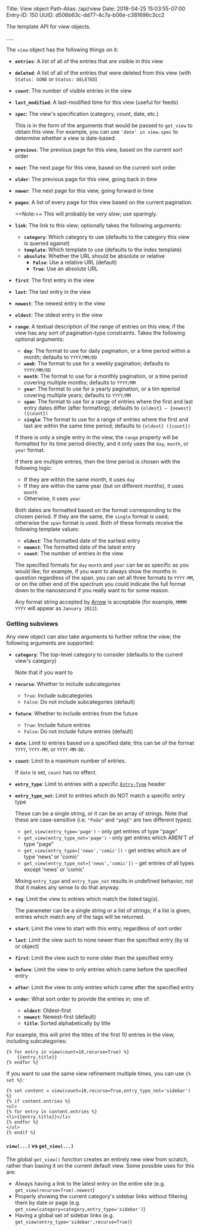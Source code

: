 Title: View object
Path-Alias: /api/view
Date: 2018-04-25 15:03:55-07:00
Entry-ID: 150
UUID: d506b63c-dd77-4c7a-b06e-c381696c3cc2

The template API for view objects.

.....

The `view` object has the following things on it:

* **`entries`**: A list of all of the entries that are visible in this view
* **`deleted`**: A list of all of the entries that were deleted from this view (with `Status: GONE` or `Status: DELETED`)

* **`count`**: The number of visible entries in the view

* **`last_modified`**: A last-modified time for this view (useful for feeds)

* **`spec`**: The view's specification (category, count, date, etc.)

    This is in the form of the arguments that would be passed to `get_view` to
    obtain this view. For example, you can use `'date' in view.spec` to determine
    whether a view is date-based.

* **`previous`**: The previous page for this view, based on the current sort order
* **`next`**: The next page for this view, based on the current sort order
* **`older`**: The previous page for this view, going back in time
* **`newer`**: The next page for this view, going forward in time

* <span id="all_pages"></span>**`pages`**: A list of every page for this view based on the current pagination.

    ==Note:== This will probably be *very slow*; use sparingly.

* **`link`**: The link to this view; optionally takes the following arguments:

    * **`category`**: Which category to use (defaults to the category this view is queried against)
    * **`template`**: Which template to use (defaults to the index template)
    * **`absolute`**: Whether the URL should be absolute or relative
        * **`False`**: Use a relative URL (default)
        * **`True`**: Use an absolute URL

* **`first`**: The first entry in the view
* **`last`**: The last entry in the view
* **`newest`**: The newest entry in the view
* **`oldest`**: The oldest entry in the view

* **`range`**: A textual description of the range of entries on this view, if the
    view has any sort of pagination-type constraints. Takes the following optional arguments:

    * **`day`**: The format to use for daily pagination, or a time period within a month; defaults to `YYYY/MM/DD`
    * **`week`**: The format to use for a weekly pagination; defaults to `YYYY/MM/DD`
    * **`month`**: The format to use for a monthly pagination, or a time period covering multiple months; defaults to `YYYY/MM`
    * **`year`**: The format to use for a yearly pagination, or a tim eperiod covering multiple years; defaults to `YYYY/MM`
    * **`span`**: The format to use for a range of entries where the first and last entry dates differ (after formatting);
        defaults to `{oldest} — {newest} ({count})`
    * **`single`**: The format to use for a range of entries where the first and last are within the same time period;
        defaults to `{oldest} ({count})`

    If there is only a single entry in the view, the `range` property will be formatted
    for its time period directly, and it only uses the `day`, `month`, or `year` format.

    If there are multiple entries, then the time period is chosen with the following logic:

    * If they are within the same month, it uses `day`
    * If they are within the same year (but on different months), it uses `month`
    * Otherwise, it uses `year`

    Both dates are formatted based on the format corresponding to the chosen
    period. If they are the same, the `single` format is used; otherwise the
    `span` format is used. Both of these formats receive the following template
    values:

    * **`oldest`**: The formatted date of the earliest entry
    * **`newest`**: The formatted date of the latest entry
    * **`count`**: The number of entries in the view

    The specified formats for `day` `month` and `year` can be as specific as you
    would like; for example, if you want to always show the months in question
    regardless of the span, you can set all three formats to `YYYY-MM`, or on
    the other end of the spectrum you could indicate the full format down to the
    nanosecond if you really want to for some reason.

    Any format string accepted by [Arrow](http://arrow.readthedocs.io/en/latest/#tokens)
    is acceptable (for example, `MMMM YYYY` will appear as `January 2012`).

### <span id="subviews">Getting subviews</span>

Any view object can also take arguments to further refine the view; the following
arguments are supported:


* **`category`**: The top-level category to consider (defaults to the current view's category)

    Note that if you want to

* **`recurse`**: Whether to include subcategories
    * `True`: Include subcategories
    * `False`: Do not include subcategories (default)
* **`future`**: Whether to include entries from the future
    * `True`: Include future entries
    * `False`: Do not include future entries (default)
* **`date`**: Limit to entries based on a specified date; this can be of the format `YYYY`, `YYYY-MM`, or `YYYY-MM-DD`.
* **`count`**: Limit to a maximum number of entries.

    If `date` is set, `count` has no effect.

* **`entry_type`**: Limit to entries with a specific [`Entry-Type`](/entry-format#entry-type) header
* **`entry_type_not`**: Limit to entries which do NOT match a specific entry type

    These can be a single string, or it can be an array of strings. Note that
    these are case-sensitive (i.e. `"PaGe"` and `"pAgE"` are two different types).

    * `get_view(entry_type='page')` - only get entries of type "page"
    * `get_view(entry_type_not='page')` - only get entries which AREN'T of type "page"
    * `get_view(entry_type=['news','comic'])` - get entries which are of type 'news' or 'comic'
    * `get_view(entry_type_not=['news','comic'])` - get entries of all types except 'news' or 'comic'

    Mixing `entry_type` and `entry_type_not` results in undefined behavior, not that it makes
    any sense to do that anyway.

* **`tag`**: Limit the view to entries which match the listed tag(s).

    The parameter can be a single string or a list of strings; if a list is given, entries which match any of the tags will be returned.

* **`start`**: Limit the view to start with this entry, regardless of sort order
* **`last`**: Limit the view such to none newer than the specified entry (by id or object)
* **`first`**: Limit the view such to none older than the specified entry
* **`before`**: Limit the view to only entries which came before the specified entry
* **`after`**: Limit the view to only entries which came after the specified entry
* <a id="order"></a>**`order`**: What sort order to provide the entries in; one of:
    * **`oldest`**: Oldest-first
    * **`newest`**: Newest-first (default)
    * **`title`**: Sorted alphabetically by title

For example, this will print the titles of
the first 10 entries in the view, including subcategories:

```jinja
{% for entry in view(count=10,recurse=True) %}
    {{entry.title}}
{% endfor %}
```

If you want to use the same view refinement multiple times, you can use `{% set %}`:

```jinja
{% set content = view(count=10,recurse=True,entry_type_not='sidebar') %}
{% if content.entries %}
<ul>
{% for entry in content.entries %}
<li>{{entry.title}}</li>
{% endfor %}
</ul>
{% endif %}
```

#### `view(...)` vs `get_view(...)`

The global `get_view()` function creates an entirely new view from scratch, rather
than basing it on the current default view. Some possible uses for this are:

* Always having a link to the latest entry on the entire site (e.g. `get_view(recurse=True).newest`)
* Properly showing the current category's sidebar links without filtering them by date or page (e.g. `get_view(category=category,entry_type='sidebar')`)
* Having a global set of sidebar links (e.g. `get_view(entry_type='sidebar',recurse=True)`)

